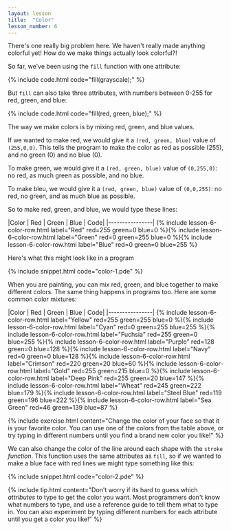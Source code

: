 ```yaml
---
layout: lesson
title:  "Color"
lesson_number: 6
---
```


There's one really big problem here. We haven't really made anything colorful yet! How do we make things actually look colorful?!

So far, we've been using the ```fill``` function with one attribute:

{% include code.html code="fill(grayscale);" %}

But ```fill``` can also take three attributes, with numbers between 0-255 for red, green, and blue:

{% include code.html code="fill(red, green, blue);" %}

The way we make colors is by mixing red, green, and blue values.

If we wanted to make red, we would give it a ```(red, green, blue)``` value of ```(255,0,0)```. This tells the program to make the color as red as possible (255), and no green (0) and no blue (0).  

To make green, we would give it a ```(red, green, blue)``` value of ```(0,255,0)```: no red, as much green as possible, and no blue.

To make bleu, we would give it a ```(red, green, blue)``` value of ```(0,0,255)```: no red, no green, and as much blue as possible.

So to make red, green, and blue, we would type these lines:


|Color | Red | Green | Blue | Code|
|----------------|
{% include lesson-6-color-row.html label="Red" red=255 green=0 blue=0 %}{% include lesson-6-color-row.html label="Green" red=0 green=255 blue=0 %}{% include lesson-6-color-row.html label="Blue" red=0 green=0 blue=255 %}

Here's what this might look like in a program

{% include snippet.html code="color-1.pde" %}

When you are painting, you can mix red, green, and blue together to make different colors. The same thing happens in programs too. Here are some common color mixtures:

|Color | Red | Green | Blue | Code|
|----------------|
{% include lesson-6-color-row.html label="Yellow" red=255 green=255 blue=0 %}{% include lesson-6-color-row.html label="Cyan" red=0 green=255 blue=255 %}{% include lesson-6-color-row.html label="Fuchsia" red=255 green=0 blue=255 %}{% include lesson-6-color-row.html label="Purple" red=128 green=0 blue=128 %}{% include lesson-6-color-row.html label="Navy" red=0 green=0 blue=128 %}{% include lesson-6-color-row.html label="Crimson" red=220 green=20 blue=60 %}{% include lesson-6-color-row.html label="Gold" red=255 green=215 blue=0 %}{% include lesson-6-color-row.html label="Deep Pink" red=255 green=20 blue=147 %}{% include lesson-6-color-row.html label="Wheat" red=245 green=222 blue=179 %}{% include lesson-6-color-row.html label="Steel Blue" red=119 green=196 blue=222 %}{% include lesson-6-color-row.html label="Sea Green" red=46 green=139 blue=87 %}

{% include exercise.html content="Change the color of your face so that it is your favorite color. You can use one of the colors from the table above, or try typing in different numbers until you find a brand new color you like!" %}

We can also change the color of the line around each shape with the ```stroke``` *function*. This function uses the same attributes as ```fill```, so if we wanted to make a blue face with red lines we might type something like this:

{% include snippet.html code="color-2.pde" %}

{% include tip.html content="Don't worry if its hard to guess which *attributes* to type to get the color you want. Most programmers don't know what numbers to type, and use a reference guide to tell them what to type in. You can also experiment by typing different numbers for each attribute until you get a color you like!" %}

